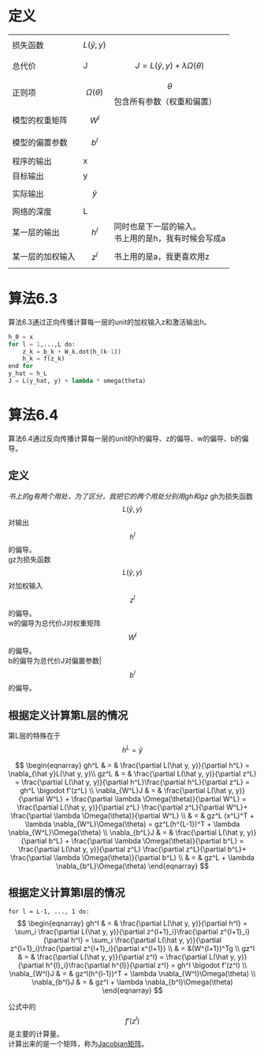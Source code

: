 # 定义  

||||
|---|---|---|
|损失函数|$$L(\hat y, y)$$||
|总代价|J|$$J= L(\hat y, y) + \lambda \Omega(\theta)$$|
|正则项|$$\Omega(\theta)$$|$$\theta$$包含所有参数（权重和偏置）|
|模型的权重矩阵|$$W^l$$||
|模型的偏置参数|$$b^l$$||
|程序的输出|x||
|目标输出|y||
|实际输出|$$\hat y$$||
|网络的深度|L|
|某一层的输出|$$h^l$$|同时也是下一层的输入。<br>书上用的是h，我有时候会写成a|
|某一层的加权输入|$$z^l$$|书上用的是a，我更喜欢用z|

# 算法6.3



算法6.3通过正向传播计算每一层的unit的加权输入z和激活输出h。  

```python
h_0 = x
for l = 1,...,L do:
    z_k = b_k + W_k.dot(h_(k-1))
    h_k = f(z_k)
end for
y_hat = h_L
J = L(y_hat, y) + lambda * omega(theta)
```

# 算法6.4

算法6.4通过反向传播计算每一层的unit的h的偏导、z的偏导、w的偏导、b的偏导。  

## 定义
*书上的g有两个用处，为了区分，我把它的两个用处分别用gh和gz*
gh为损失函数$$L(\hat y, y)$$对输出$$h^l$$的偏导。  
gz为损失函数$$L(\hat y, y)$$对加权输入$$z^l$$的偏导。  
w的偏导为总代价J对权重矩阵$$W^l$$的偏导。  
b的偏导为总代价J对偏置参数|$$b^l$$的偏导。  

## 根据定义计算第L层的情况

第L层的特殊在于$$h^L = \hat y$$  

$$
\begin{eqnarray}
gh^L & = & \frac{\partial L(\hat y, y)}{\partial h^L}
 = \nabla_{\hat y}L(\hat y, y)\\
gz^L & = & \frac{\partial L(\hat y, y)}{\partial z^L}
 = \frac{\partial L(\hat y, y)}{\partial h^L}\frac{\partial h^L}{\partial z^L}
 = gh^L \bigodot f'(z^L) \\
\nabla_{W^L}J & = & \frac{\partial L(\hat y, y)}{\partial W^L} +  \frac{\partial \lambda \Omega(\theta)}{\partial W^L}
 = \frac{\partial L(\hat y, y)}{\partial z^L} \frac{\partial z^L}{\partial W^L}+ \frac{\partial \lambda \Omega(\theta)}{\partial W^L} \\
 & = & gz^L (x^L)^T + \lambda \nabla_{W^L}\Omega(\theta)
 = gz^L(h^{L-1})^T + \lambda \nabla_{W^L}\Omega(\theta) \\
\nabla_{b^L}J & = & \frac{\partial L(\hat y, y)}{\partial b^L} +  \frac{\partial \lambda \Omega(\theta)}{\partial b^L} = \frac{\partial L(\hat y, y)}{\partial z^L} \frac{\partial z^L}{\partial b^L}+ \frac{\partial \lambda \Omega(\theta)}{\partial b^L} \\
 & = & gz^L + \lambda \nabla_{b^L}\Omega(\theta)
\end{eqnarray}
$$

## 根据定义计算第l层的情况

```for l = L-1, ..., 1 do:```  
$$
\begin{eqnarray}
gh^l & = & \frac{\partial L(\hat y, y)}{\partial h^l}
= \sum_i \frac{\partial L(\hat y, y)}{\partial z^{l+1}_i}\frac{\partial z^{l+1}_i}{\partial h^l}
= \sum_i \frac{\partial L(\hat y, y)}{\partial z^{l+1}_i}\frac{\partial z^{l+1}_i}{\partial x^{l+1}} \\
& = &(W^{l+1})^Tg \\
gz^l & = & 
\frac{\partial L(\hat y, y)}{\partial z^l}
= \frac{\partial L(\hat y, y)}{\partial h^{l}_i}\frac{\partial h^{l}}{\partial z^l} = gh^l \bigodot f'(z^l) \\
\nabla_{W^l}J & = & gz^l(h^{l-1})^T + \lambda \nabla_{W^l}\Omega(\theta) \\
\nabla_{b^l}J & = & gz^l + \lambda \nabla_{b^l}\Omega(\theta)
\end{eqnarray}
$$

公式中的$$f'(z^l)$$是主要的计算量。  
计算出来的是一个矩阵，称为[Jacobian矩阵](https://windmising.gitbook.io/mathematics-basic-for-ml/xian-xing-dai-shu/special_matrix)。  